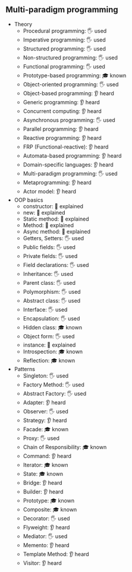 ## Multi-paradigm programming

- Theory
  - Procedural programming: 🖐 used
  - Imperative programming: 🖐 used
  - Structured programming: 🖐 used
  - Non-structured programming: 🖐 used
  - Functional programming: 🖐 used
  - Prototype-based programming: 🎓 known
  - Object-oriented programming: 🖐 used
  - Object-based programming: 👂 heard
  - Generic programming: 👂 heard
  - Concurrent computing: 👂 heard
  - Asynchronous programming: 🖐 used
  - Parallel programming: 👂 heard
  - Reactive programming: 👂 heard
  - FRP (Functional-reactive): 👂 heard
  - Automata-based programming: 👂 heard
  - Domain-specific languages: 👂 heard
  - Multi-paradigm programming: 🖐 used
  - Metaprogramming: 👂 heard
  - Actor model: 👂 heard
- OOP basics
  - constructor: 🙋 explained
  - new: 🙋 explained
  - Static method: 🙋 explained
  - Method: 🙋 explained
  - Async method: 🙋 explained
  - Getters, Setters: 🖐 used
  - Public fields: 🖐 used
  - Private fields: 🖐 used
  - Field declarations: 🖐 used
  - Inheritance: 🖐 used
  - Parent class: 🖐 used
  - Polymorphism: 🖐 used
  - Abstract class: 🖐 used
  - Interface: 🖐 used
  - Encapsulation: 🖐 used
  - Hidden class: 🎓 known
  - Object form: 🖐 used
  - instance: 🙋 explained
  - Introspection: 🎓 known
  - Reflection: 🎓 known
- Patterns
  - Singleton: 🖐 used
  - Factory Method: 🖐 used
  - Abstract Factory: 🖐 used
  - Adapter: 👂 heard
  - Observer: 🖐 used
  - Strategy: 👂 heard
  - Facade: 🎓 known
  - Proxy: 🖐 used
  - Chain of Responsibility: 🎓 known
  - Command: 👂 heard
  - Iterator: 🎓 known
  - State: 🎓 known
  - Bridge: 👂 heard
  - Builder: 👂 heard
  - Prototype: 🎓 known
  - Composite: 🎓 known
  - Decorator: 🖐 used
  - Flyweight: 👂 heard
  - Mediator: 🖐 used
  - Memento: 👂 heard
  - Template Method: 👂 heard
  - Visitor: 👂 heard
